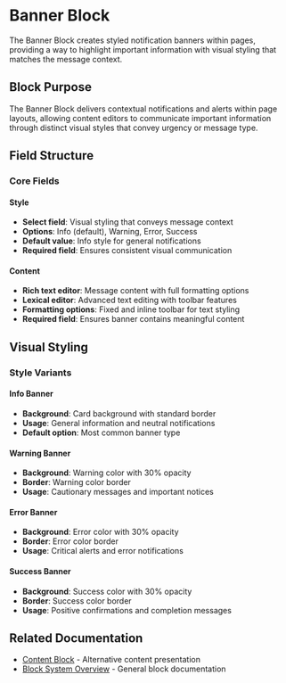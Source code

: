 # Banner Block

The Banner Block creates styled notification banners within pages, providing a way to highlight important information with visual styling that matches the message context.

## Block Purpose

The Banner Block delivers contextual notifications and alerts within page layouts, allowing content editors to communicate important information through distinct visual styles that convey urgency or message type.

## Field Structure

### Core Fields

#### Style
- **Select field**: Visual styling that conveys message context
- **Options**: Info (default), Warning, Error, Success
- **Default value**: Info style for general notifications
- **Required field**: Ensures consistent visual communication

#### Content
- **Rich text editor**: Message content with full formatting options
- **Lexical editor**: Advanced text editing with toolbar features
- **Formatting options**: Fixed and inline toolbar for text styling
- **Required field**: Ensures banner contains meaningful content

## Visual Styling

### Style Variants

#### Info Banner
- **Background**: Card background with standard border
- **Usage**: General information and neutral notifications
- **Default option**: Most common banner type

#### Warning Banner
- **Background**: Warning color with 30% opacity
- **Border**: Warning color border
- **Usage**: Cautionary messages and important notices

#### Error Banner
- **Background**: Error color with 30% opacity  
- **Border**: Error color border
- **Usage**: Critical alerts and error notifications

#### Success Banner
- **Background**: Success color with 30% opacity
- **Border**: Success color border
- **Usage**: Positive confirmations and completion messages

## Related Documentation

- [Content Block](./content-block.md) - Alternative content presentation
- [Block System Overview](./overview.md) - General block documentation